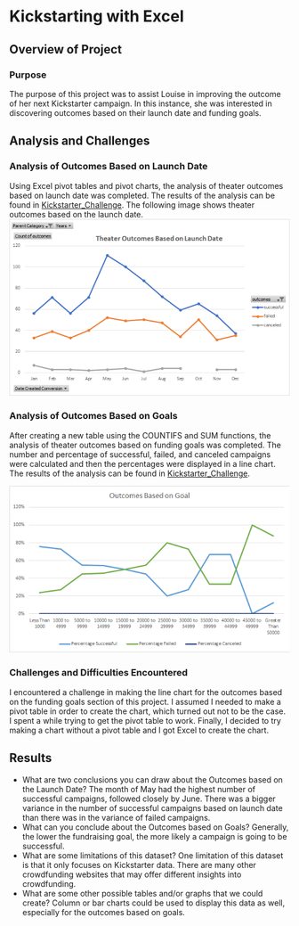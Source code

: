 # Kickstarting with Excel

## Overview of Project

### Purpose
The purpose of this project was to assist Louise in improving the outcome of her next Kickstarter campaign.  In this instance, she was interested in discovering outcomes based on their launch date and funding goals.  
## Analysis and Challenges

### Analysis of Outcomes Based on Launch Date
Using Excel pivot tables and pivot charts, the analysis of theater outcomes based on launch date was completed.  The results of the analysis can be found in [Kickstarter_Challenge](https://github.com/dkleitsch/Kickstarting_with_Excel/blob/main/Kickstarter_Challenge.zip).  The following image shows theater outcomes based on the launch date.                                                                                                         
![Theater_Outcomes_vs_Launch](https://github.com/dkleitsch/Kickstarting_with_Excel/blob/main/Theater_Outcomes_vs_Launch.png)
### Analysis of Outcomes Based on Goals
After creating a new table using the COUNTIFS and SUM functions, the analysis of theater outcomes based on funding goals was completed.  The number and percentage of successful, failed, and canceled campaigns were calculated and then the percentages were displayed in a line chart. The results of the analysis can be found in [Kickstarter_Challenge](https://github.com/dkleitsch/Kickstarting_with_Excel/blob/main/Kickstarter_Challenge.zip).

![Outcomes_vs_Goals](https://github.com/dkleitsch/Kickstarting_with_Excel/blob/main/Outcomes_vs_Goals.png)
### Challenges and Difficulties Encountered
I encountered a challenge in making the line chart for the outcomes based on the funding goals section of this project.  I assumed I needed to make a pivot table in order to create the chart, which turned out not to be the case.  I spent a while trying to get the pivot table to work.  Finally, I decided to try making a chart without a pivot table and I got Excel to create the chart.
## Results

- What are two conclusions you can draw about the Outcomes based on the Launch Date?
The month of May had the highest number of successful campaigns, followed closely by June.  There was a bigger variance in the number of successful campaigns based on launch date than there was in the variance of failed campaigns.  
- What can you conclude about the Outcomes based on Goals?
Generally, the lower the fundraising goal, the more likely a campaign is going to be successful.
- What are some limitations of this dataset?
One limitation of this dataset is that it only focuses on Kickstarter data.  There are many other crowdfunding websites that may offer different insights into crowdfunding.  
- What are some other possible tables and/or graphs that we could create?
Column or bar charts could be used to display this data as well, especially for the outcomes based on goals.
